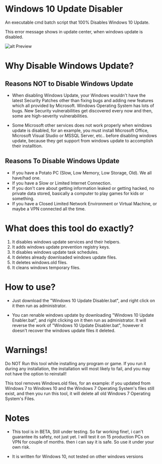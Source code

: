 # Windows 10 Update Disabler
An executable cmd batch script that 100% Disables Windows 10 Update.

This error message shows in update center, when windows update is disabled.

![alt Preview](https://github.com/TarikSeyceri/Windows-10-Update-Disabler/raw/master/Windows%2010%20Update%20Disabled%20Error%20Message.png?raw=true)

# Why Disable Windows Update?

## Reasons NOT to Disable Windows Update
* When disabling Windows Update, your Windows wouldn't have the latest Security Patches other than fixing bugs and adding new features which all provided by Microsoft. Windows Operating System has lots of bugs. New Security vulnerabilities get discovered every now and then, some are high-severity vulnerabilities.

* Some Microsoft other services does not work properly when windows update is disabled, for an example, you must install Microsoft Office, Microsoft Visual Studio or MSSQL Server, etc.. before disabling windows update, because they get support from windows update to accomplish their installtion.

## Reasons To Disable Windows Update
* If you have a Potato PC (Slow, Low Memory, Low Storage, Old). We all have/had one.
* If you have a Slow or Limited Internet Connection.
* If you don't care about getting information leaked or getting hacked, no private data stored, basically a computer to play games for kids or something.
* If you have a Closed Limited Network Environment or Virtual Machine, or maybe a VPN connected all the time.

# What does this tool do exactly?

1. It disables windows update services and their helpers.
2. It adds windows update prevention registry keys.
3. It disables windows update task schedules.
4. It deletes already downloaded windows update files.
5. It deletes windows.old files.
6. It cleans windows temporary files.

# How to use?

* Just download the "Windows 10 Update Disabler.bat", and right click on it then run as administrator.

* You can renable windows update by downloading "Windows 10 Update Enabler.bat", and right clicking on it then run as administrator. It will reverse the work of "Windows 10 Update Disabler.bat", however it doesn't recover the windows update files it deleted.

# Warnings!
Do NOT Run this tool while installing any program or game. If you run it during any installation, the installation will most likely to fail, and you may not have the option to reinstall!

This tool removes Windows.old files, for an example: if you updated from Windows 7 to Windows 10 and the Windows 7 Operating System's files still exist, and then you run this tool, it will delete all old Windows 7 Operating System's Files.

# Notes

* This tool is in BETA, Still under testing. So far working fine!, i can't guarantee its safety, not just yet. I will test it on 15 production PCs on VPN for couple of months. then i can say it is safe. So use it under your own risk.

* It is written for Windows 10, not tested on other windows versions
